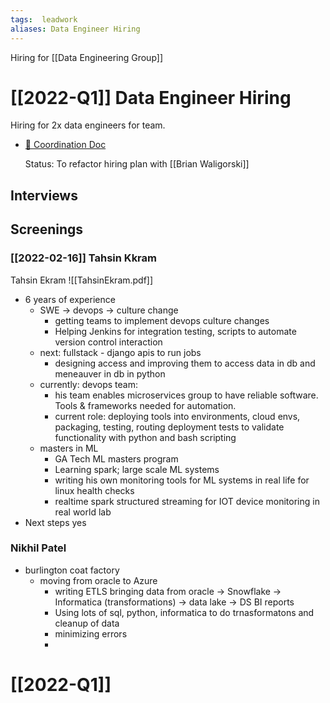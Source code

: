 ```yaml
---
tags:  leadwork
aliases: Data Engineer Hiring
---
```

Hiring for [[Data Engineering Group]]

# [[2022-Q1]] Data Engineer Hiring
Hiring for 2x data engineers for team.
- [📝 Coordination Doc](https://docs.google.com/document/d/1khni3ItgwzlzfhZrZ4ftyBXBFk4fjKM02-NGVBC8aCI/edit#)
  
  
  Status: To refactor hiring plan with [[Brian Waligorski]]
## Interviews
## Screenings
### [[2022-02-16]] Tahsin Kkram


Tahsin Ekram
![[TahsinEkram.pdf]]
- 6 years of experience
	- SWE -> devops -> culture change
		- getting teams to implement devops culture changes
		- Helping Jenkins for integration testing, scripts to automate version control interaction
	- next: fullstack - django apis to run jobs
		- designing access and improving them to access data in db and meneauver in db in python
	- currently: devops team:
		- his team enables microservices group to have reliable software. Tools & frameworks needed for automation.
		- current role: deploying tools into environments, cloud envs, packaging, testing, routing deployment tests to validate functionality with python and bash scripting
	- masters in ML
		- GA Tech ML masters program
		- Learning spark; large scale ML systems
		- writing his own monitoring tools for ML systems in real life for linux health checks
		- realtime spark structured streaming for IOT device monitoring in real world lab
- Next steps yes
### Nikhil Patel
- burlington coat factory
	- moving from oracle to Azure
		- writing ETLS bringing data from oracle -> Snowflake -> Informatica (transformations) -> data lake -> DS BI reports
		- Using lots of sql, python, informatica to do trnasformatons and cleanup of data
		- minimizing errors
		-
# [[2022-Q1]]